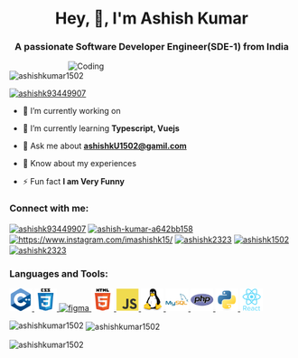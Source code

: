 <h1 align="center">Hey, 👋, I'm Ashish Kumar</h1>
<h3 align="center">A passionate Software Developer Engineer(SDE-1) from India</h3>
<img align="right" alt="Coding" width="400" src="https://cdn.dribbble.com/users/1162077/screenshots/3848914/programmer.gif">

<p align="left"> <img src="https://komarev.com/ghpvc/?username=ashishkumar1502&label=Profile%20views&color=0e75b6&style=flat" alt="ashishkumar1502" /> </p>

<p align="left"> <a href="https://x.com/ashishku1502" target="blank"><img src="https://img.shields.io/twitter/follow/ashishk93449907?logo=twitter&style=for-the-badge" alt="ashishk93449907" /></a> </p>

- 🔭 I’m currently working on 

- 🌱 I’m currently learning **Typescript, Vuejs**

- 💬 Ask me about **ashishkU1502@gamil.com**

- 📄 Know about my experiences 

- ⚡ Fun fact **I am Very Funny**

<h3 align="left">Connect with me:</h3>
<p align="left">
<a href="https://twitter.com/ashishk93449907" target="blank"><img align="center" src="https://raw.githubusercontent.com/rahuldkjain/github-profile-readme-generator/master/src/images/icons/Social/twitter.svg" alt="ashishk93449907" height="30" width="40" /></a>
<a href="https://linkedin.com/in/ashish-kumar-a642bb158" target="blank"><img align="center" src="https://raw.githubusercontent.com/rahuldkjain/github-profile-readme-generator/master/src/images/icons/Social/linked-in-alt.svg" alt="ashish-kumar-a642bb158" height="30" width="40" /></a>
<a href="https://instagram.com/ashishshrivastava1502" target="blank"><img align="center" src="https://raw.githubusercontent.com/rahuldkjain/github-profile-readme-generator/master/src/images/icons/Social/instagram.svg" alt="https://www.instagram.com/imashishk15/" height="30" width="40" /></a>
<a href="https://www.hackerrank.com/ashishk2323" target="blank"><img align="center" src="https://raw.githubusercontent.com/rahuldkjain/github-profile-readme-generator/master/src/images/icons/Social/hackerrank.svg" alt="ashishk2323" height="30" width="40" /></a>
<a href="https://www.leetcode.com/ashishk1502" target="blank"><img align="center" src="https://raw.githubusercontent.com/rahuldkjain/github-profile-readme-generator/master/src/images/icons/Social/leet-code.svg" alt="ashishk1502" height="30" width="40" /></a>
<a href="https://auth.geeksforgeeks.org/user/ashishk2323" target="blank"><img align="center" src="https://raw.githubusercontent.com/rahuldkjain/github-profile-readme-generator/master/src/images/icons/Social/geeks-for-geeks.svg" alt="ashishk2323" height="30" width="40" /></a>
</p>

<h3 align="left">Languages and Tools:</h3>
<p align="left"> <a href="https://www.w3schools.com/cpp/" target="_blank" rel="noreferrer"> <img src="https://raw.githubusercontent.com/devicons/devicon/master/icons/cplusplus/cplusplus-original.svg" alt="cplusplus" width="40" height="40"/> </a> <a href="https://www.w3schools.com/css/" target="_blank" rel="noreferrer"> <img src="https://raw.githubusercontent.com/devicons/devicon/master/icons/css3/css3-original-wordmark.svg" alt="css3" width="40" height="40"/> </a> <a href="https://www.figma.com/" target="_blank" rel="noreferrer"> <img src="https://www.vectorlogo.zone/logos/figma/figma-icon.svg" alt="figma" width="40" height="40"/> </a> <a href="https://www.w3.org/html/" target="_blank" rel="noreferrer"> <img src="https://raw.githubusercontent.com/devicons/devicon/master/icons/html5/html5-original-wordmark.svg" alt="html5" width="40" height="40"/> </a> <a href="https://developer.mozilla.org/en-US/docs/Web/JavaScript" target="_blank" rel="noreferrer"> <img src="https://raw.githubusercontent.com/devicons/devicon/master/icons/javascript/javascript-original.svg" alt="javascript" width="40" height="40"/> </a> <a href="https://www.linux.org/" target="_blank" rel="noreferrer"> <img src="https://raw.githubusercontent.com/devicons/devicon/master/icons/linux/linux-original.svg" alt="linux" width="40" height="40"/> </a> <a href="https://www.mysql.com/" target="_blank" rel="noreferrer"> <img src="https://raw.githubusercontent.com/devicons/devicon/master/icons/mysql/mysql-original-wordmark.svg" alt="mysql" width="40" height="40"/> </a> <a href="https://www.php.net" target="_blank" rel="noreferrer"> <img src="https://raw.githubusercontent.com/devicons/devicon/master/icons/php/php-original.svg" alt="php" width="40" height="40"/> </a> <a href="https://www.python.org" target="_blank" rel="noreferrer"> <img src="https://raw.githubusercontent.com/devicons/devicon/master/icons/python/python-original.svg" alt="python" width="40" height="40"/> </a> <a href="https://reactjs.org/" target="_blank" rel="noreferrer"> <img src="https://raw.githubusercontent.com/devicons/devicon/master/icons/react/react-original-wordmark.svg" alt="react" width="40" height="40"/> </a> </p>

<p><img align="left" src="https://github-readme-stats.vercel.app/api/top-langs?username=ashishkumar1502&show_icons=true&locale=en&layout=compact" alt="ashishkumar1502" /></p>

<p>&nbsp;<img align="center" src="https://github-readme-stats.vercel.app/api?username=ashishkumar1502&show_icons=true&locale=en" alt="ashishkumar1502" /></p>

<p><img align="center" src="https://github-readme-streak-stats.herokuapp.com/?user=ashishkumar1502&" alt="ashishkumar1502" /></p>



